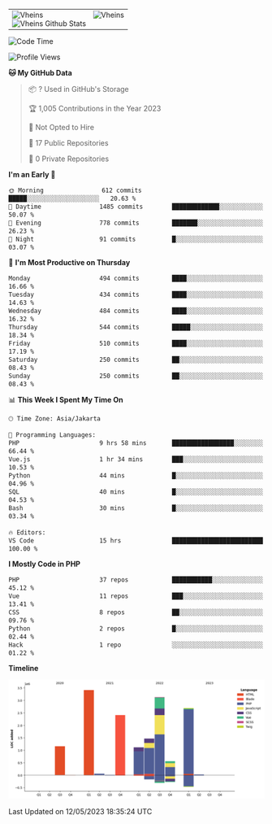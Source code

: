 <table>
  <tr>
    <td valign="top">
      <img src="https://github-readme-streak-stats.herokuapp.com/?user=Vheins&" alt="Vheins" /><br/>
      <img src="https://github-readme-stats.vercel.app/api?username=vheins&count_private=true&show_icons=true" alt="Vheins Github Stats">
    </td>
    <td valign="top">
      <img src="https://github-readme-stats.vercel.app/api/top-langs/?username=Vheins&count_private=true" alt="Vheins" /><br/>
    </td>
  </tr>
</table>

<!--START_SECTION:waka-->
![Code Time](http://img.shields.io/badge/Code%20Time-177%20hrs%2035%20mins-blue)

![Profile Views](http://img.shields.io/badge/Profile%20Views-1-blue)

**🐱 My GitHub Data** 

> 📦 ? Used in GitHub's Storage 
 > 
> 🏆 1,005 Contributions in the Year 2023
 > 
> 🚫 Not Opted to Hire
 > 
> 📜 17 Public Repositories 
 > 
> 🔑 0 Private Repositories 
 > 
**I'm an Early 🐤** 

```text
🌞 Morning                612 commits         █████░░░░░░░░░░░░░░░░░░░░   20.63 % 
🌆 Daytime                1485 commits        █████████████░░░░░░░░░░░░   50.07 % 
🌃 Evening                778 commits         ███████░░░░░░░░░░░░░░░░░░   26.23 % 
🌙 Night                  91 commits          █░░░░░░░░░░░░░░░░░░░░░░░░   03.07 % 
```
📅 **I'm Most Productive on Thursday** 

```text
Monday                   494 commits         ████░░░░░░░░░░░░░░░░░░░░░   16.66 % 
Tuesday                  434 commits         ████░░░░░░░░░░░░░░░░░░░░░   14.63 % 
Wednesday                484 commits         ████░░░░░░░░░░░░░░░░░░░░░   16.32 % 
Thursday                 544 commits         █████░░░░░░░░░░░░░░░░░░░░   18.34 % 
Friday                   510 commits         ████░░░░░░░░░░░░░░░░░░░░░   17.19 % 
Saturday                 250 commits         ██░░░░░░░░░░░░░░░░░░░░░░░   08.43 % 
Sunday                   250 commits         ██░░░░░░░░░░░░░░░░░░░░░░░   08.43 % 
```


📊 **This Week I Spent My Time On** 

```text
🕑︎ Time Zone: Asia/Jakarta

💬 Programming Languages: 
PHP                      9 hrs 58 mins       █████████████████░░░░░░░░   66.44 % 
Vue.js                   1 hr 34 mins        ███░░░░░░░░░░░░░░░░░░░░░░   10.53 % 
Python                   44 mins             █░░░░░░░░░░░░░░░░░░░░░░░░   04.96 % 
SQL                      40 mins             █░░░░░░░░░░░░░░░░░░░░░░░░   04.53 % 
Bash                     30 mins             █░░░░░░░░░░░░░░░░░░░░░░░░   03.34 % 

🔥 Editors: 
VS Code                  15 hrs              █████████████████████████   100.00 % 
```

**I Mostly Code in PHP** 

```text
PHP                      37 repos            ███████████░░░░░░░░░░░░░░   45.12 % 
Vue                      11 repos            ███░░░░░░░░░░░░░░░░░░░░░░   13.41 % 
CSS                      8 repos             ██░░░░░░░░░░░░░░░░░░░░░░░   09.76 % 
Python                   2 repos             █░░░░░░░░░░░░░░░░░░░░░░░░   02.44 % 
Hack                     1 repo              ░░░░░░░░░░░░░░░░░░░░░░░░░   01.22 % 
```



**Timeline**

![Lines of Code chart](https://raw.githubusercontent.com/vheins/vheins/main/assets/bar_graph.png)


 Last Updated on 12/05/2023 18:35:24 UTC
<!--END_SECTION:waka-->
